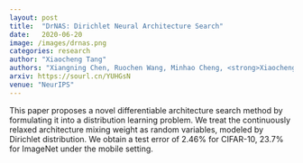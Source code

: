 ```yaml
---
layout: post
title:  "DrNAS: Dirichlet Neural Architecture Search"
date:   2020-06-20
image: /images/drnas.png
categories: research
author: "Xiaocheng Tang"
authors: "Xiangning Chen, Ruochen Wang, Minhao Cheng, <strong>Xiaocheng Tang</strong>, Cho-Jui Hsieh"
arxiv: https://sourl.cn/YUHGsN
venue: "NeurIPS"
---
```

This paper proposes a novel differentiable architecture search method by formulating it into a distribution learning problem. We treat the continuously relaxed architecture mixing weight as random variables, modeled by Dirichlet distribution. We obtain a test error of 2.46% for CIFAR-10, 23.7% for ImageNet under the mobile setting.
